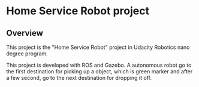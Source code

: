 # Home Service Robot project

## Overview
This project is the "Home Service Robot" project in Udacity Robotics nano degree program.

This project is developed with ROS and Gazebo.
A autonomous robot go to the first destination for picking up a object, which is green marker and after a few second, go to the next destination for dropping it off.

